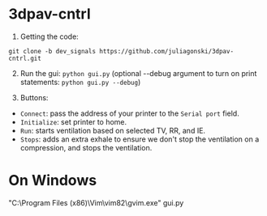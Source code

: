 # 3dpav-cntrl

1. Getting the code:

`git clone -b dev_signals https://github.com/juliagonski/3dpav-cntrl.git`

2. Run the gui: 
`python gui.py`
(optional --debug argument to turn on print statements: `python gui.py --debug`)

3. Buttons:
- `Connect`: pass the address of your printer to the `Serial port` field.
- `Initialize`: set printer to home. 
- `Run`: starts ventilation based on selected TV, RR, and IE.
- `Stops`: adds an extra exhale to ensure we don't stop the ventilation on a compression, and stops the ventilation. 


# On Windows 
"C:\Program Files (x86)\Vim\vim82\gvim.exe" gui.py
